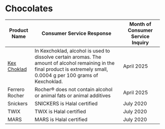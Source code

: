# Chocolates

| Product Name     | Consumer Service Response         | Month of Consumer Service Inquiry        |
|------------------|------------------|----------------------|
| [Kex Choklad](https://www.willys.se/produkt/Kexchoklad-101232495_ST)      | In Kexchoklad, alcohol is used to dissolve certain aromas. The amount of alcohol remaining in the final product is extremely small, 0.0004 g per 100 grams of Kexchoklad.         | April 2025              |
| Ferrero Rocher     | Rocher® does not contain alcohol or animal fats or animal additives         | April 2025      |
| Snickers             | SNICKERS is Halal certified         | July 2020        |
| TWIX             | TWIX is Halal certified         | July 2020      |
| MARS | MARS is Halal certified     | July 2020      |
